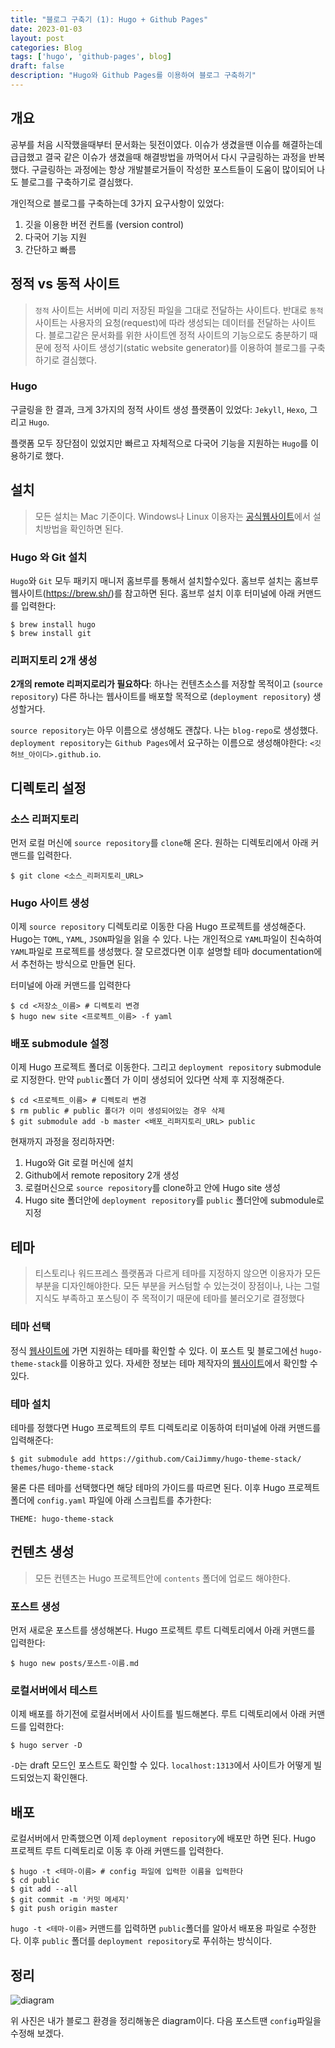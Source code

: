 ```yaml
---
title: "블로그 구축기 (1): Hugo + Github Pages"
date: 2023-01-03
layout: post
categories: Blog
tags: ['hugo', 'github-pages', blog]
draft: false
description: "Hugo와 Github Pages를 이용하여 블로그 구축하기"
---
```


## 개요
공부를 처음 시작했을때부터 문서화는 뒷전이였다. 이슈가 생겼을땐 이슈를 해결하는데 급급했고 결국 같은 이슈가 생겼을때 해결방법을 까먹어서 다시 구글링하는 과정을 반복했다. 구글링하는 과정에는 항상 개발블로거들이 작성한 포스트들이 도움이 많이되어 나도 블로그를 구축하기로 결심했다. 

개인적으로 블로그를 구축하는데 3가지 요구사항이 있었다:
1. 깃을 이용한 버전 컨트롤 (version control)
2. 다국어 기능 지원
3. 간단하고 빠름

## 정적 vs 동적 사이트
> `정적` 사이트는 서버에 미리 저장된 파일을 그대로 전달하는 사이트다. 반대로 `동적` 사이트는 사용자의 요청(request)에 따라 생성되는 데이터를 전달하는 사이트다. 블로그같은 문서화를 위한 사이트엔 정적 사이트의 기능으로도 충분하기 때문에 정적 사이트 생성기(static website generator)를 이용하여 블로그를 구축하기로 결심했다.

### Hugo
구글링을 한 결과, 크게 3가지의 정적 사이트 생성 플랫폼이 있었다: `Jekyll`, `Hexo`, 그리고 `Hugo`. 

플랫폼 모두 장단점이 있었지만 빠르고 자체적으로 다국어 기능을 지원하는 `Hugo`를 이용하기로 했다.

## 설치
> 모든 설치는 Mac 기준이다. Windows나 Linux 이용자는 [공식웹사이트](https://gohugo.io/installation/)에서 설치방법을 확인하면 된다.

### Hugo 와 Git 설치
`Hugo`와 `Git` 모두 패키지 매니저 홈브루를 통해서 설치할수있다. 홈브루 설치는 홈브루 웹사이트(https://brew.sh/)를 참고하면 된다.
홈브루 설치 이후 터미널에 아래 커맨드를 입력한다:
```
$ brew install hugo
$ brew install git
```

### 리퍼지토리 2개 생성
**2개의 remote 리퍼지로리가 필요하다**: 하나는 컨텐츠소스를 저장할 목적이고 (`source repository`) 다른 하나는 웹사이트를 배포할 목적으로 (`deployment repository`) 생성할거다.

`source repository`는 아무 이름으로 생성해도 괜찮다. 나는 `blog-repo`로 생성했다.
`deployment repository`는 `Github Pages`에서 요구하는 이름으로 생성해야한다: `<깃허브_아이디>.github.io`.

## 디렉토리 설정

### 소스 리퍼지토리
먼저 로컬 머신에 `source repository`를 `clone`해 온다. 원하는 디렉토리에서 아래 커맨드를 입력한다.
```
$ git clone <소스_리퍼지토리_URL>
```

### Hugo 사이트 생성
이제 `source repository` 디렉토리로 이동한 다음 Hugo 프로젝트를 생성해준다. Hugo는 `TOML`, `YAML`, `JSON`파일을 읽을 수 있다. 나는 개인적으로 `YAML`파일이 친숙하여 `YAML`파일로 프로젝트를 생성했다. 잘 모르겠다면 이후 설명할 테마 documentation에서 추천하는 방식으로 만들면 된다.

터미널에 아래 커맨드를 입력한다
```
$ cd <저장소_이름> # 디렉토리 변경
$ hugo new site <프로젝트_이름> -f yaml 
```

### 배포 submodule 설정
이제 Hugo 프로젝트 폴더로 이동한다. 그리고 `deployment repository` submodule로 지정한다. 만약 `public`폴더 가 이미 생성되어 있다면 삭제 후 지정해준다.
```
$ cd <프로젝트_이름> # 디렉토리 변경
$ rm public # public 폴더가 이미 생성되어있는 경우 삭제
$ git submodule add -b master <배포_리퍼지토리_URL> public
```

현재까지 과정을 정리하자면:
1. Hugo와 Git 로컬 머신에 설치
2. Github에서 remote repository 2개 생성
3. 로컬머신으로 `source repository`를 clone하고 안에 Hugo site 생성
4. Hugo site 폴더안에 `deployment repository`를 `public` 폴더안에 submodule로 지정

## 테마
> 티스토리나 워드프레스 플랫폼과 다르게 테마를 지정하지 않으면 이용자가 모든 부분을 디자인해야한다. 모든 부분을 커스텀할 수 있는것이 장점이나, 나는 그럴 지식도 부족하고 포스팅이 주 목적이기 때문에 테마를 불러오기로 결정했다

### 테마 선택
정식 [웹사이트에](https://themes.gohugo.io/) 가면 지원하는 테마를 확인할 수 있다. 이 포스트 및 블로그에선 `hugo-theme-stack`를 이용하고 있다. 자세한 정보는 테마 제작자의 [웹사이트](https://stack.jimmycai.com/)에서 확인할 수 있다.

### 테마 설치
테마를 정했다면 Hugo 프로젝트의 루트 디렉토리로 이동하여 터미널에 아래 커맨드를 입력해준다:
```
$ git submodule add https://github.com/CaiJimmy/hugo-theme-stack/ themes/hugo-theme-stack
``` 
물론 다른 테마를 선택했다면 해당 테마의 가이드를 따르면 된다.
이후 Hugo 프로젝트 폴더에 `config.yaml` 파일에 아래 스크립트를 추가한다:
```
THEME: hugo-theme-stack
```

## 컨텐츠 생성
> 모든 컨텐츠는 Hugo 프로젝트안에 `contents` 폴더에 업로드 해야한다. 

### 포스트 생성
먼저 새로운 포스트를 생성해본다. Hugo 프로젝트 루트 디렉토리에서 아래 커맨드를 입력한다:
```
$ hugo new posts/포스트-이름.md
```

### 로컬서버에서 테스트
이제 배포를 하기전에 로컬서버에서 사이트를 빌드해본다. 루트 디렉토리에서 아래 커맨드를 입력한다:
```
$ hugo server -D
```
`-D`는 draft 모드인 포스트도 확인할 수 있다. `localhost:1313`에서 사이트가 어떻게 빌드되었는지 확인핸다.

## 배포
로컬서버에서 만족했으면 이제 `deployment repository`에 배포만 하면 된다. Hugo 프로젝트 루트 디렉토리로 이동 후 아래 커맨드를 입력한다.
```
$ hugo -t <테마-이름> # config 파일에 입력한 이름을 입력한다
$ cd public
$ git add --all
$ git commit -m '커밋 메세지'
$ git push origin master
```
`hugo -t <테마-이름>` 커맨드를 입력하면 `public`폴더를 알아서 배포용 파일로 수정한다. 이후 `public` 폴더를 `deployment repository`로 푸쉬하는 방식이다.

## 정리
![diagram](/img/2023/build-blog-1/blog-diagram.png)

위 사진은 내가 블로그 환경을 정리해놓은 diagram이다. 다음 포스트땐 `config`파일을 수정해 보겠다.
